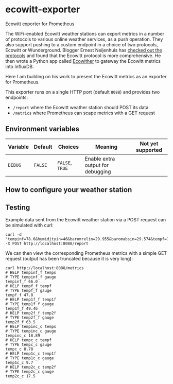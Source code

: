 # ecowitt-exporter

Ecowitt exporter for Prometheus

The WiFi-enabled Ecowitt weather stations can export metrics in a number of protocols to various online weather services, as a push operation.
They also support pushing to a custom endpoint in a choice of two protocols, Ecowitt or Wunderground. Blogger Ernest Neijenhuis has
[checked out the protocols](https://www.pa3hcm.nl/?p=2095) and found that the Ecowitt protocol is more comprehensive. He then wrote a Python
app called [Ecowither](https://github.com/pa3hcm/ecowither) to gateway the Ecowitt metrics into InfluxDB.

Here I am building on his work to present the Ecowitt metrics as an exporter for Prometheus.

This exporter runs on a single HTTP port (default `8088`) and provides two endpoints:

* `/report` where the Ecowitt weather station should POST its data
* `/metrics` where Prometheus can scape metrics with a GET request

## Environment variables

| Variable           | Default | Choices         | Meaning                                       | Not yet supported           |
|--------------------|---------|-----------------|-----------------------------------------------|-----------------------------|
| `DEBUG`            | `FALSE` | `FALSE`, `TRUE` | Enable extra output for debugging             |                             |

## How to configure your weather station

## Testing

Example data sent from the Ecowitt weather station via a POST request can be simulated with curl:

```
curl -d "tempinf=78.6&humidityin=46&baromrelin=29.955&baromabsin=29.574&tempf=71.8&humidity=50&winddir=186&windspeedmph=2.01&windgustmph=3.36&maxdailygust=13.65&solarradiation=50.32&uv=0&rainratein=0.000&eventrainin=0.000&hourlyrainin=0.000&dailyrainin=0.000&weeklyrainin=0.012&monthlyrainin=0.012&yearlyrainin=0.012&totalrainin=0.012" -X POST http://localhost:8088/report
```

We can then view the corresponding Prometheus metrics with a simple GET request (output has been truncated because it is very long):

```
curl http://localhost:8088/metrics
# HELP tempinf_f temps
# TYPE tempinf_f gauge
tempinf_f 66.0
# HELP tempf_f tempf
# TYPE tempf_f gauge
tempf_f 47.8
# HELP temp1f_f temp1f
# TYPE temp1f_f gauge
temp1f_f 49.46
# HELP temp2f_f temp2f
# TYPE temp2f_f gauge
temp2f_f 63.5
# HELP tempinc_c temps
# TYPE tempinc_c gauge
tempinc_c 18.89
# HELP tempc_c tempf
# TYPE tempc_c gauge
tempc_c 8.78
# HELP temp1c_c temp1f
# TYPE temp1c_c gauge
temp1c_c 9.7
# HELP temp2c_c temp2f
# TYPE temp2c_c gauge
temp2c_c 17.5
```

